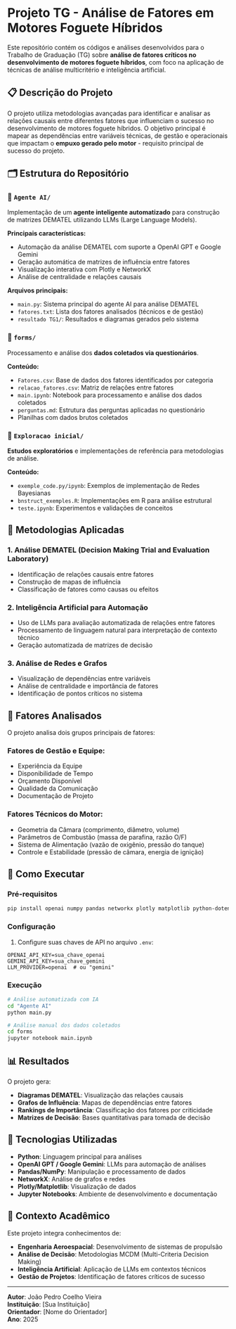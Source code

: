 # Projeto TG - Análise de Fatores em Motores Foguete Híbridos

Este repositório contém os códigos e análises desenvolvidos para o Trabalho de Graduação (TG) sobre **análise de fatores críticos no desenvolvimento de motores foguete híbridos**, com foco na aplicação de técnicas de análise multicritério e inteligência artificial.

## 📋 Descrição do Projeto

O projeto utiliza metodologias avançadas para identificar e analisar as relações causais entre diferentes fatores que influenciam o sucesso no desenvolvimento de motores foguete híbridos. O objetivo principal é mapear as dependências entre variáveis técnicas, de gestão e operacionais que impactam o **empuxo gerado pelo motor** - requisito principal de sucesso do projeto.

## 🗂️ Estrutura do Repositório

### 📁 `Agente AI/`
Implementação de um **agente inteligente automatizado** para construção de matrizes DEMATEL utilizando LLMs (Large Language Models).

**Principais características:**
- Automação da análise DEMATEL com suporte a OpenAI GPT e Google Gemini
- Geração automática de matrizes de influência entre fatores
- Visualização interativa com Plotly e NetworkX
- Análise de centralidade e relações causais

**Arquivos principais:**
- `main.py`: Sistema principal do agente AI para análise DEMATEL
- `fatores.txt`: Lista dos fatores analisados (técnicos e de gestão)
- `resultado TG1/`: Resultados e diagramas gerados pelo sistema

### 📁 `forms/`
Processamento e análise dos **dados coletados via questionários**.

**Conteúdo:**
- `Fatores.csv`: Base de dados dos fatores identificados por categoria
- `relacao_fatores.csv`: Matriz de relações entre fatores
- `main.ipynb`: Notebook para processamento e análise dos dados coletados
- `perguntas.md`: Estrutura das perguntas aplicadas no questionário
- Planilhas com dados brutos coletados

### 📁 `Exploracao inicial/`
**Estudos exploratórios** e implementações de referência para metodologias de análise.

**Conteúdo:**
- `exemple_code.py/ipynb`: Exemplos de implementação de Redes Bayesianas
- `bnstruct_exemples.R`: Implementações em R para análise estrutural
- `teste.ipynb`: Experimentos e validações de conceitos

## 🔬 Metodologias Aplicadas

### 1. **Análise DEMATEL (Decision Making Trial and Evaluation Laboratory)**
- Identificação de relações causais entre fatores
- Construção de mapas de influência
- Classificação de fatores como causas ou efeitos

### 2. **Inteligência Artificial para Automação**
- Uso de LLMs para avaliação automatizada de relações entre fatores
- Processamento de linguagem natural para interpretação de contexto técnico
- Geração automatizada de matrizes de decisão

### 3. **Análise de Redes e Grafos**
- Visualização de dependências entre variáveis
- Análise de centralidade e importância de fatores
- Identificação de pontos críticos no sistema

## 🎯 Fatores Analisados

O projeto analisa dois grupos principais de fatores:

### **Fatores de Gestão e Equipe:**
- Experiência da Equipe
- Disponibilidade de Tempo
- Orçamento Disponível
- Qualidade da Comunicação
- Documentação de Projeto

### **Fatores Técnicos do Motor:**
- Geometria da Câmara (comprimento, diâmetro, volume)
- Parâmetros de Combustão (massa de parafina, razão O/F)
- Sistema de Alimentação (vazão de oxigênio, pressão do tanque)
- Controle e Estabilidade (pressão de câmara, energia de ignição)

## 🚀 Como Executar

### Pré-requisitos
```bash
pip install openai numpy pandas networkx plotly matplotlib python-dotenv google-generativeai
```

### Configuração
1. Configure suas chaves de API no arquivo `.env`:
```env
OPENAI_API_KEY=sua_chave_openai
GEMINI_API_KEY=sua_chave_gemini
LLM_PROVIDER=openai  # ou "gemini"
```

### Execução
```bash
# Análise automatizada com IA
cd "Agente AI"
python main.py

# Análise manual dos dados coletados
cd forms
jupyter notebook main.ipynb
```

## 📊 Resultados

O projeto gera:
- **Diagramas DEMATEL**: Visualização das relações causais
- **Grafos de Influência**: Mapas de dependências entre fatores
- **Rankings de Importância**: Classificação dos fatores por criticidade
- **Matrizes de Decisão**: Bases quantitativas para tomada de decisão

## 🔧 Tecnologias Utilizadas

- **Python**: Linguagem principal para análises
- **OpenAI GPT / Google Gemini**: LLMs para automação de análises
- **Pandas/NumPy**: Manipulação e processamento de dados
- **NetworkX**: Análise de grafos e redes
- **Plotly/Matplotlib**: Visualização de dados
- **Jupyter Notebooks**: Ambiente de desenvolvimento e documentação

## 📝 Contexto Acadêmico

Este projeto integra conhecimentos de:
- **Engenharia Aeroespacial**: Desenvolvimento de sistemas de propulsão
- **Análise de Decisão**: Metodologias MCDM (Multi-Criteria Decision Making)
- **Inteligência Artificial**: Aplicação de LLMs em contextos técnicos
- **Gestão de Projetos**: Identificação de fatores críticos de sucesso

---

**Autor**: João Pedro Coelho Vieira  
**Instituição**: [Sua Instituição]  
**Orientador**: [Nome do Orientador]  
**Ano**: 2025

